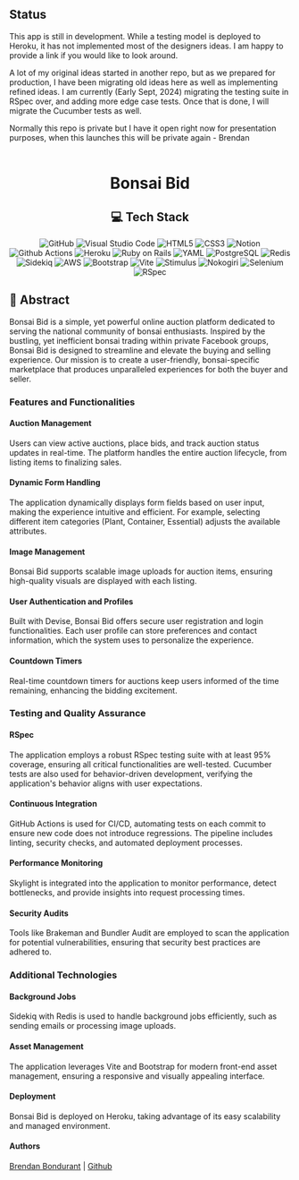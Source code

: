 <br></br>
## Status
This app is still in development. While a testing model is deployed to Heroku, it has not implemented most of the designers ideas. I am happy to provide a link if you would like to look around. 

A lot of my original ideas started in another repo, but as we prepared for production, I have been migrating old ideas here as well as implementing refined ideas. I am currently (Early Sept, 2024) migrating the testing suite in RSpec over, and adding more edge case tests. Once that is done, I will migrate the Cucumber tests as well.

Normally this repo is private but I have it open right now for presentation purposes, when this launches this will be private again - Brendan
<br></br>


<div align="center">
<h1> Bonsai Bid </h1>

## :computer: Tech Stack <br>
![GitHub](https://img.shields.io/badge/github-%23121011.svg?style=for-the-badge&logo=github&logoColor=white)
![Visual Studio Code](https://img.shields.io/badge/Visual%20Studio%20Code-0078d7.svg?style=for-the-badge&logo=visual-studio-code&logoColor=white)
![HTML5](https://img.shields.io/badge/html5-%23E34F26.svg?style=for-the-badge&logo=html5&logoColor=white)
![CSS3](https://img.shields.io/badge/css3-%231572B6.svg?style=for-the-badge&logo=css3&logoColor=white)
![Notion](https://img.shields.io/badge/Notion-%23000000.svg?style=for-the-badge&logo=notion&logoColor=white)
![Github Actions](https://img.shields.io/badge/GitHub_Actions-2088FF?style=for-the-badge&logo=github-actions&logoColor=white)
![Heroku](https://img.shields.io/badge/Heroku-430098?style=for-the-badge&logo=heroku&logoColor=white)
![Ruby on Rails](https://img.shields.io/badge/Ruby_on_Rails-CC0000?style=for-the-badge&logo=ruby-on-rails&logoColor=white)
![YAML](https://img.shields.io/badge/yaml-%23ffffff.svg?style=for-the-badge&logo=yaml&logoColor=151515)
![PostgreSQL](https://img.shields.io/badge/PostgreSQL-316192?style=for-the-badge&logo=postgresql&logoColor=white)
![Redis](https://img.shields.io/badge/redis-%23DC382D.svg?style=for-the-badge&logo=redis&logoColor=white)
![Sidekiq](https://img.shields.io/badge/sidekiq-%23DC382D.svg?style=for-the-badge&logo=sidekiq&logoColor=white)
![AWS](https://img.shields.io/badge/Amazon%20AWS-%23232F3E.svg?style=for-the-badge&logo=amazon-aws&logoColor=white)
![Bootstrap](https://img.shields.io/badge/Bootstrap-%23563D7C.svg?style=for-the-badge&logo=bootstrap&logoColor=white)
![Vite](https://img.shields.io/badge/Vite-%23646CFF.svg?style=for-the-badge&logo=vite&logoColor=white)
![Stimulus](https://img.shields.io/badge/Stimulus-%23D94E78.svg?style=for-the-badge&logo=stimulus&logoColor=white)
![Nokogiri](https://img.shields.io/badge/Nokogiri-%23E95420.svg?style=for-the-badge&logo=ruby&logoColor=white)
![Selenium](https://img.shields.io/badge/Selenium-%2343B02A.svg?style=for-the-badge&logo=selenium&logoColor=white)
![RSpec](https://img.shields.io/badge/RSpec-%23FFC107.svg?style=for-the-badge&logo=rspec&logoColor=white)
</div>

## :closed_book: Abstract

Bonsai Bid is a simple, yet powerful online auction platform dedicated to serving the national community of bonsai enthusiasts. Inspired by the bustling, yet inefficient bonsai trading within private Facebook groups, Bonsai Bid is designed to streamline and elevate the buying and selling experience. Our mission is to create a user-friendly, bonsai-specific marketplace that produces unparalleled experiences for both the buyer and seller.




### Features and Functionalities
#### Auction Management 
Users can view active auctions, place bids, and track auction status updates in real-time. The platform handles the entire auction lifecycle, from listing items to finalizing sales.

#### Dynamic Form Handling 
The application dynamically displays form fields based on user input, making the experience intuitive and efficient. For example, selecting different item categories (Plant, Container, Essential) adjusts the available attributes.

#### Image Management
Bonsai Bid supports scalable image uploads for auction items, ensuring high-quality visuals are displayed with each listing.

#### User Authentication and Profiles
Built with Devise, Bonsai Bid offers secure user registration and login functionalities. Each user profile can store preferences and contact information, which the system uses to personalize the experience.

#### Countdown Timers
Real-time countdown timers for auctions keep users informed of the time remaining, enhancing the bidding excitement.

### Testing and Quality Assurance
#### RSpec 
The application employs a robust RSpec testing suite with at least 95% coverage, ensuring all critical functionalities are well-tested. Cucumber tests are also used for behavior-driven development, verifying the application's behavior aligns with user expectations.

#### Continuous Integration 
GitHub Actions is used for CI/CD, automating tests on each commit to ensure new code does not introduce regressions. The pipeline includes linting, security checks, and automated deployment processes.

#### Performance Monitoring 
Skylight is integrated into the application to monitor performance, detect bottlenecks, and provide insights into request processing times.

#### Security Audits 
Tools like Brakeman and Bundler Audit are employed to scan the application for potential vulnerabilities, ensuring that security best practices are adhered to.

### Additional Technologies
#### Background Jobs 
Sidekiq with Redis is used to handle background jobs efficiently, such as sending emails or processing image uploads.

#### Asset Management 
The application leverages Vite and Bootstrap for modern front-end asset management, ensuring a responsive and visually appealing interface.

#### Deployment 
Bonsai Bid is deployed on Heroku, taking advantage of its easy scalability and managed environment.

#### Authors
[Brendan Bondurant](https://www.linkedin.com/in/brendanbondurant) | [Github](https://github.com/brendan-bondurant)
<br></br>

</div>










